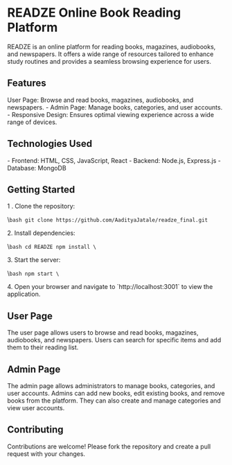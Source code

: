 # READZE Online Book Reading Platform

READZE is an online platform for reading books, magazines, audiobooks,
and newspapers. It offers a wide range of resources tailored to enhance
study routines and provides a seamless browsing experience for users.

## Features

User Page: Browse and read books, magazines, audiobooks, and
newspapers. - Admin Page: Manage books, categories, and user
accounts. - Responsive Design: Ensures optimal viewing
experience across a wide range of devices.

## Technologies Used

\- Frontend: HTML, CSS, JavaScript, React - Backend: Node.js,
Express.js - Database: MongoDB

## Getting Started

1 \. Clone the repository:

\\`bash git clone https://github.com/AadityaJatale/readze_final.git`

2\. Install dependencies:

\\`bash cd READZE npm install \`

3\. Start the server:

\\`bash npm start \`

4\. Open your browser and navigate to \`http://localhost:3001\` to view
the application.

## User Page

The user page allows users to browse and read books, magazines,
audiobooks, and newspapers. Users can search for specific items and add
them to their reading list.

## Admin Page

The admin page allows administrators to manage books, categories, and
user accounts. Admins can add new books, edit existing books, and remove
books from the platform. They can also create and manage categories and
view user accounts.

## Contributing

Contributions are welcome! Please fork the repository and create a pull
request with your changes.

